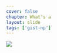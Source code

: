 ```yaml
---
cover: false
chapter: What's a
layout: slide
tags: ['gist-np']
---
```

<img class="no-stretch" src="assets/octicons/gist.png">